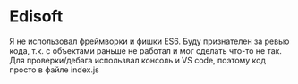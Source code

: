 # Edisoft

Я не использовал фреймворки и фишки ES6. Буду признателен за ревью кода, т.к. с объектами раньше не работал и мог сделать что-то не так.
Для проверки/дебага использвал консоль и VS code, поэтому код просто в файле index.js
